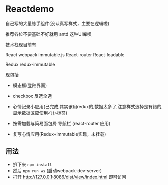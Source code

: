 # Reactdemo

自己写的大量练手组件(没认真写样式，主要在逻辑啦)

推荐各位不要基础不好就用 antd 这种UI库噢

技术栈现目前有

React webpack immutable.js React-router React-loadable

Redux redux-immutable

现包括

- 模态框(登陆界面)

- checkbox 反选全选

- 心情记录小应用(已完成,其实该用redux的,数据太多了,注意样式选择是有错的,显示数据区应使用```<li>```标签)

- 按需加载与简易面包屑 导航栏 (react-router 应用)

- 复写心情应用(Redux+immutable实现，未挂载)

## 用法

- 扒下来 ```npm install```
- 然后 ```npm run ws``` (启动webpack-dev-server)
- 打开 http://127.0.0.1:8086/dist/view/index.html 即可访问
